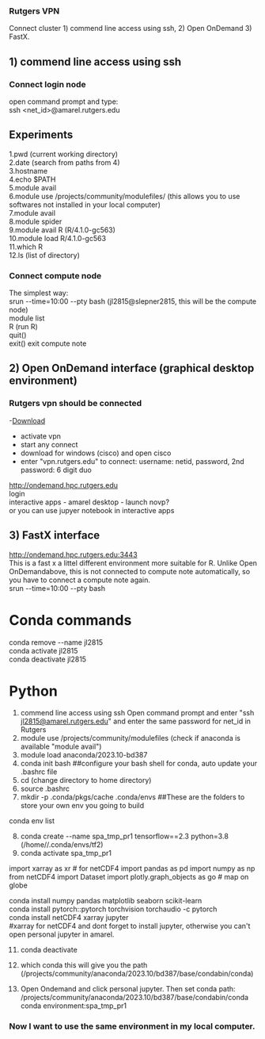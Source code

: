 
### Rutgers VPN

Connect cluster 1) commend line access using ssh, 2) Open OnDemand 3) FastX.

## 1) commend line access using ssh

### Connect login node   
open command prompt and type:   
ssh <net_id>@amarel.rutgers.edu   


## Experiments
1.pwd (current working directory)   
2.date (search from paths from 4)      
3.hostname       
4.echo $PATH       
5.module avail      
6.module use /projects/community/modulefiles/      (this allows you to use softwares not installed in your local computer)   
7.module avail   
8.module spider   
9.module avail R        (R/4.1.0-gc563)   
10.module load R/4.1.0-gc563   
11.which R   
12.ls (list of directory)         

### Connect compute node   
 
The simplest way:      
srun --time=10:00 --pty bash           (jl2815@slepner2815, this will be the compute node)   
module list   
R  (run R)   
quit()   
exit()   exit compute note        

## 2) Open OnDemand interface (graphical desktop environment)

### Rutgers vpn should be connected 
-[Download](https://vpn1.rutgers.edu/+CSCOE+/logon.html#form_title_text)  
- activate vpn   
- start any connect
- download for windows (cisco) and open cisco
- enter "vpn.rutgers.edu" to connect: username: netid, password, 2nd password: 6 digit duo


http://ondemand.hpc.rutgers.edu     
login     
interactive apps - amarel desktop - launch novp?   
or you can use jupyer notebook in interactive apps   

## 3) FastX interface

http://ondemand.hpc.rutgers.edu:3443   
This is a fast x a littel different environment more suitable for R. Unlike Open OnDemandabove, this is not connected to compute note automatically, so you have to connect a compute note again.   
srun --time=10:00 --pty bash   

# Conda commands
conda remove --name jl2815   
conda activate jl2815   
conda deactivate jl2815   

# Python

1. commend line access using ssh
Open command prompt and enter "ssh jl2815@amarel.rutgers.edu" and enter the same password for net_id in Rutgers   
2. module use /projects/community/modulefiles  (check if anaconda is available "module avail")   
3. module load anaconda/2023.10-bd387
4. conda init bash   ##configure your bash shell for conda, auto update your .bashrc file
5. cd  (change directory to home directory)
6. source .bashrc
7. mkdir -p .conda/pkgs/cache .conda/envs   ##These are the folders to store your own env you going to build

conda env list

8. conda create --name spa_tmp_pr1  tensorflow==2.3 python=3.8      (/home/<netID>/.conda/envs/tf2)
9. conda activate spa_tmp_pr1

import xarray as xr # for netCDF4 
import pandas as pd
import numpy as np
from netCDF4 import Dataset
import plotly.graph_objects as go #  map on globe

conda install numpy pandas matplotlib seaborn scikit-learn   
conda install pytorch::pytorch torchvision torchaudio -c pytorch  
conda install netCDF4 xarray jupyter             
#xarray for netCDF4 and dont forget to install jupyter, otherwise you can't open personal jupyter in amarel.

11. conda deactivate

12. which conda   this will give you the path (/projects/community/anaconda/2023.10/bd387/base/condabin/conda)
13. Open Ondemand and click personal jupyter. Then set 
conda path: /projects/community/anaconda/2023.10/bd387/base/condabin/conda
conda environment:spa_tmp_pr1

### Now I want to use the same environment in my local computer.

 










